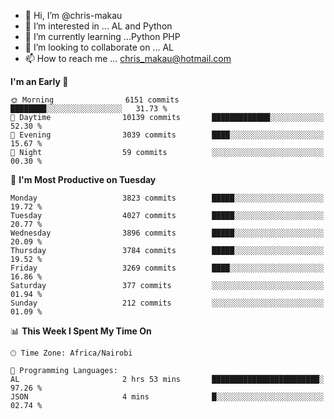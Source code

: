 - 👋 Hi, I’m @chris-makau
- 👀 I’m interested in ... AL and Python
- 🌱 I’m currently learning ...Python PHP
- 💞️ I’m looking to collaborate on ... AL
- 📫 How to reach me ... chris_makau@hotmail.com
<!--START_SECTION:waka-->
**I'm an Early 🐤** 

```text
🌞 Morning                6151 commits        ████████░░░░░░░░░░░░░░░░░   31.73 % 
🌆 Daytime                10139 commits       █████████████░░░░░░░░░░░░   52.30 % 
🌃 Evening                3039 commits        ████░░░░░░░░░░░░░░░░░░░░░   15.67 % 
🌙 Night                  59 commits          ░░░░░░░░░░░░░░░░░░░░░░░░░   00.30 % 
```
📅 **I'm Most Productive on Tuesday** 

```text
Monday                   3823 commits        █████░░░░░░░░░░░░░░░░░░░░   19.72 % 
Tuesday                  4027 commits        █████░░░░░░░░░░░░░░░░░░░░   20.77 % 
Wednesday                3896 commits        █████░░░░░░░░░░░░░░░░░░░░   20.09 % 
Thursday                 3784 commits        █████░░░░░░░░░░░░░░░░░░░░   19.52 % 
Friday                   3269 commits        ████░░░░░░░░░░░░░░░░░░░░░   16.86 % 
Saturday                 377 commits         ░░░░░░░░░░░░░░░░░░░░░░░░░   01.94 % 
Sunday                   212 commits         ░░░░░░░░░░░░░░░░░░░░░░░░░   01.09 % 
```


📊 **This Week I Spent My Time On** 

```text
🕑︎ Time Zone: Africa/Nairobi

💬 Programming Languages: 
AL                       2 hrs 53 mins       ████████████████████████░   97.26 % 
JSON                     4 mins              █░░░░░░░░░░░░░░░░░░░░░░░░   02.74 % 
```


<!--END_SECTION:waka-->
<!---
chris-makau/chris-makau is a ✨ special ✨ repository because its `README.md` (this file) appears on your GitHub profile.
You can click the Preview link to take a look at your changes.
--->
